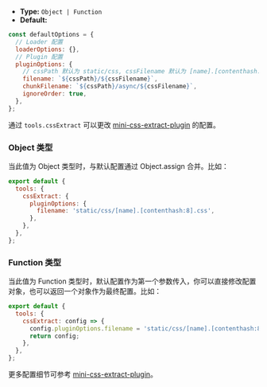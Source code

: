 - **Type:** `Object | Function`
- **Default:**

```js
const defaultOptions = {
  // Loader 配置
  loaderOptions: {},
  // Plugin 配置
  pluginOptions: {
    // cssPath 默认为 static/css, cssFilename 默认为 [name].[contenthash:8].css
    filename: `${cssPath}/${cssFilename}`,
    chunkFilename: `${cssPath}/async/${cssFilename}`,
    ignoreOrder: true,
  },
};
```

通过 `tools.cssExtract` 可以更改 [mini-css-extract-plugin](https://github.com/webpack-contrib/mini-css-extract-plugin) 的配置。

### Object 类型

当此值为 Object 类型时，与默认配置通过 Object.assign 合并。比如：

```js
export default {
  tools: {
    cssExtract: {
      pluginOptions: {
        filename: 'static/css/[name].[contenthash:8].css',
      },
    },
  },
};
```

### Function 类型

当此值为 Function 类型时，默认配置作为第一个参数传入，你可以直接修改配置对象，也可以返回一个对象作为最终配置。比如：

```js
export default {
  tools: {
    cssExtract: config => {
      config.pluginOptions.filename = 'static/css/[name].[contenthash:8].css';
      return config;
    },
  },
};
```

更多配置细节可参考 [mini-css-extract-plugin](https://github.com/webpack-contrib/mini-css-extract-plugin)。
